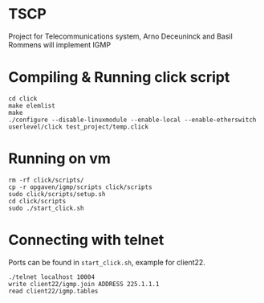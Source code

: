 # TSCP
Project for Telecommunications system, Arno Deceuninck and Basil Rommens will implement IGMP

# Compiling & Running click script
```shell
cd click
make elemlist
make
./configure --disable-linuxmodule --enable-local --enable-etherswitch
userlevel/click test_project/temp.click
```

# Running on vm
```shell
rm -rf click/scripts/
cp -r opgaven/igmp/scripts click/scripts
sudo click/scripts/setup.sh
cd click/scripts
sudo ./start_click.sh
```

# Connecting with telnet
Ports can be found in `start_click.sh`, example for client22.
```shell
./telnet localhost 10004
write client22/igmp.join ADDRESS 225.1.1.1
read client22/igmp.tables
```